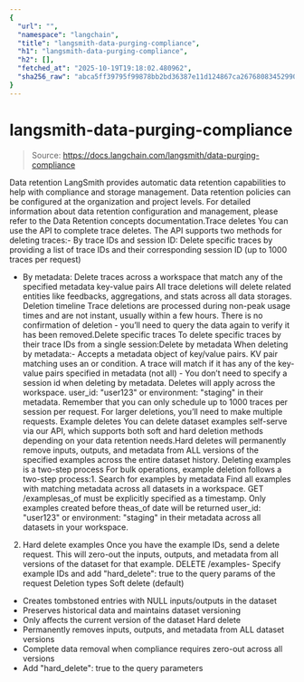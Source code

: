 ```yaml
---
{
  "url": "",
  "namespace": "langchain",
  "title": "langsmith-data-purging-compliance",
  "h1": "langsmith-data-purging-compliance",
  "h2": [],
  "fetched_at": "2025-10-19T19:18:02.480962",
  "sha256_raw": "abca5ff39795f99878bb2bd36387e11d124867ca267680834529901a1864bbfd"
}
---
```


# langsmith-data-purging-compliance

> Source: https://docs.langchain.com/langsmith/data-purging-compliance

Data retention
LangSmith provides automatic data retention capabilities to help with compliance and storage management. Data retention policies can be configured at the organization and project levels. For detailed information about data retention configuration and management, please refer to the Data Retention concepts documentation.Trace deletes
You can use the API to complete trace deletes. The API supports two methods for deleting traces:- By trace IDs and session ID: Delete specific traces by providing a list of trace IDs and their corresponding session ID (up to 1000 traces per request)
- By metadata: Delete traces across a workspace that match any of the specified metadata key-value pairs
All trace deletions will delete related entities like feedbacks, aggregations, and stats across all data storages.
Deletion timeline
Trace deletions are processed during non-peak usage times and are not instant, usually within a few hours. There is no confirmation of deletion - you’ll need to query the data again to verify it has been removed.Delete specific traces
To delete specific traces by their trace IDs from a single session:Delete by metadata
When deleting by metadata:- Accepts a
metadata
object of key/value pairs. KV pair matching uses an or condition. A trace will match if it has any of the key-value pairs specified in metadata (not all) - You don’t need to specify a session id when deleting by metadata. Deletes will apply across the workspace.
user_id: "user123"
or environment: "staging"
in their metadata.
Remember that you can only schedule up to 1000 traces per session per request. For larger deletions, you’ll need to make multiple requests.
Example deletes
You can delete dataset examples self-serve via our API, which supports both soft and hard deletion methods depending on your data retention needs.Hard deletes will permanently remove inputs, outputs, and metadata from ALL versions of the specified examples across the entire dataset history.
Deleting examples is a two-step process
For bulk operations, example deletion follows a two-step process:1. Search for examples by metadata
Find all examples with matching metadata across all datasets in a workspace. GET /examplesas_of
must be explicitly specified as a timestamp. Only examples created before theas_of
date will be returned
user_id: "user123"
or environment: "staging"
in their metadata across all datasets in your workspace.
2. Hard delete examples
Once you have the example IDs, send a delete request. This will zero-out the inputs, outputs, and metadata from all versions of the dataset for that example. DELETE /examples- Specify example IDs and add
"hard_delete": true
to the query params of the request
Deletion types
Soft delete (default)
- Creates tombstoned entries with NULL inputs/outputs in the dataset
- Preserves historical data and maintains dataset versioning
- Only affects the current version of the dataset
Hard delete
- Permanently removes inputs, outputs, and metadata from ALL dataset versions
- Complete data removal when compliance requires zero-out across all versions
- Add
"hard_delete": true
to the query parameters